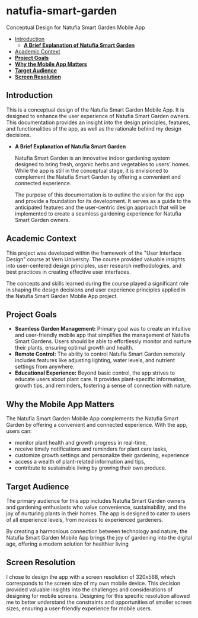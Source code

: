 # natufia-smart-garden
Conceptual Design for Natufia Smart Garden Mobile App

- [Introduction](/./docs/introduction.md)
    - [**A Brief Explanation of Natufia Smart Garden**](https://www.notion.so/A-Brief-Explanation-of-Natufia-Smart-Garden-f84f39476d8840a1a6fba135ee91b2c4?pvs=21)
- [Academic Context](https://www.notion.so/Academic-Context-389f2166335e448d8d72342c72328945?pvs=21)
- [**Project Goals**](https://www.notion.so/Project-Goals-703712252a084ba5a95da1aad97b1a4b?pvs=21)
- [**Why the Mobile App Matters**](https://www.notion.so/Why-the-Mobile-App-Matters-018f6b8e8ea040c8b682091e96d7e3e5?pvs=21)
- [**Target Audience**](https://www.notion.so/Target-Audience-f6b3dbb2cdd14b83a501d1f0552c1914?pvs=21)
- [**Screen Resolution**](./docs/screen-resolution.md)

## Introduction

This is a conceptual design of the Natufia Smart Garden Mobile App. It is designed to enhance the user experience of Natufia Smart Garden owners. This documentation provides an insight into the design principles, features, and functionalities of the app, as well as the rationale behind my design decisions. 

- **A Brief Explanation of Natufia Smart Garden**
    
    Natufia Smart Garden is an innovative indoor gardening system designed to bring fresh, organic herbs and vegetables to users' homes. While the app is still in the conceptual stage, it is envisioned to complement the Natufia Smart Garden by offering a convenient and connected experience.
    
    The purpose of this documentation is to outline the vision for the app and provide a foundation for its development. It serves as a guide to the anticipated features and the user-centric design approach that will be implemented to create a seamless gardening experience for Natufia Smart Garden owners.
    

## Academic Context

This project was developed within the framework of the "User Interface Design" course at Vern University. The course provided valuable insights into user-centered design principles, user research methodologies, and best practices in creating effective user interfaces.

The concepts and skills learned during the course played a significant role in shaping the design decisions and user experience principles applied in the Natufia Smart Garden Mobile App project.

## **Project Goals**

- **Seamless Garden Management:** Primary goal was to create an intuitive and user-friendly mobile app that simplifies the management of Natufia Smart Gardens. Users should be able to effortlessly monitor and nurture their plants, ensuring optimal growth and health.
- **Remote Control:** The ability to control Natufia Smart Garden remotely includes features like adjusting lighting, water levels, and nutrient settings from anywhere.
- **Educational Experience:** Beyond basic control, the app strives to educate users about plant care. It provides plant-specific information, growth tips, and reminders, fostering a sense of connection with nature.

## **Why the Mobile App Matters**

The Natufia Smart Garden Mobile App complements the Natufia Smart Garden by offering a convenient and connected experience. With the app, users can:

- monitor plant health and growth progress in real-time,
- receive timely notifications and reminders for plant care tasks,
- customize growth settings and personalize their gardening, experience
- access a wealth of plant-related information and tips,
- contribute to sustainable living by growing their own produce.

## **Target Audience**

The primary audience for this app includes Natufia Smart Garden owners and gardening enthusiasts who value convenience, sustainability, and the joy of nurturing plants in their homes. The app is designed to cater to users of all experience levels, from novices to experienced gardeners.

By creating a harmonious connection between technology and nature, the Natufia Smart Garden Mobile App brings the joy of gardening into the digital age, offering a modern solution for healthier living

## **Screen Resolution**

I chose to design the app with a screen resolution of 320x568, which corresponds to the screen size of my own mobile device. This decision provided valuable insights into the challenges and considerations of designing for mobile screens. Designing for this specific resolution allowed me to better understand the constraints and opportunities of smaller screen sizes, ensuring a user-friendly experience for mobile users.
